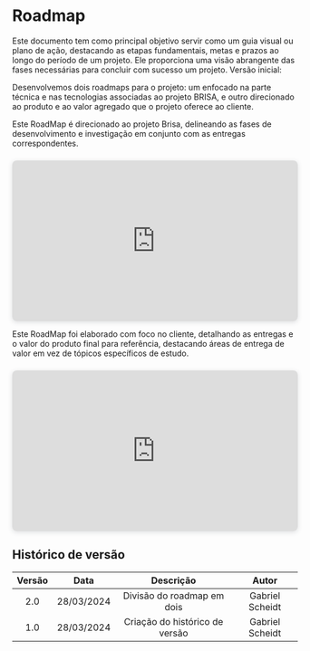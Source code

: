 # **Roadmap**

Este documento tem como principal objetivo servir como um guia visual ou plano de ação, destacando as etapas fundamentais, metas e prazos ao longo do período de um projeto. Ele proporciona uma visão abrangente das fases necessárias para concluir com sucesso um projeto.
Versão inicial:

Desenvolvemos dois roadmaps para o projeto: um enfocado na parte técnica e nas tecnologias associadas ao projeto BRISA, e outro direcionado ao produto e ao valor agregado que o projeto oferece ao cliente.


Este RoadMap é direcionado ao projeto Brisa, delineando as fases de desenvolvimento e investigação em conjunto com as entregas correspondentes.

<div style="position: relative; width: 100%; height: 0; padding-top: 56.2500%;
 padding-bottom: 0; box-shadow: 0 2px 8px 0 rgba(63,69,81,0.16); margin-top: 1.6em; margin-bottom: 0.9em; overflow: hidden;
 border-radius: 8px; will-change: transform;">
  <iframe loading="lazy" style="position: absolute; width: 100%; height: 100%; top: 0; left: 0; border: none; padding: 0;margin: 0;"
    src="https:&#x2F;&#x2F;www.canva.com&#x2F;design&#x2F;DAGAEe9BNYs&#x2F;f7uC9twV2qWQVULL13emRQ&#x2F;view?embed" allowfullscreen="allowfullscreen" allow="fullscreen">
  </iframe>
</div>
<a href="https:&#x2F;&#x2F;www.canva.com&#x2F;design&#x2F;DAGAEe9BNYs&#x2F;f7uC9twV2qWQVULL13emRQ&#x2F;view?utm_content=DAGAEe9BNYs&amp;utm_campaign=designshare&amp;utm_medium=embeds&amp;utm_source=link" target="_blank" rel="noopener"></a>

Este RoadMap foi elaborado com foco no cliente, detalhando as entregas e o valor do produto final para referência, destacando áreas de entrega de valor em vez de tópicos específicos de estudo.

<div style="position: relative; width: 100%; height: 0; padding-top: 56.2500%;
 padding-bottom: 0; box-shadow: 0 2px 8px 0 rgba(63,69,81,0.16); margin-top: 1.6em; margin-bottom: 0.9em; overflow: hidden;
 border-radius: 8px; will-change: transform;">
  <iframe loading="lazy" style="position: absolute; width: 100%; height: 100%; top: 0; left: 0; border: none; padding: 0;margin: 0;"
    src="https:&#x2F;&#x2F;www.canva.com&#x2F;design&#x2F;DAGBMii-vqE&#x2F;Pk91VkRShVlbXI2wO5r9_g&#x2F;view?embed" allowfullscreen="allowfullscreen" allow="fullscreen">
  </iframe>
</div>
<a href="https:&#x2F;&#x2F;www.canva.com&#x2F;design&#x2F;DAGBMii-vqE&#x2F;Pk91VkRShVlbXI2wO5r9_g&#x2F;view?utm_content=DAGBMii-vqE&amp;utm_campaign=designshare&amp;utm_medium=embeds&amp;utm_source=link" target="_blank" rel="noopener"></a>  





## Histórico de versão

| Versão |    Data    |                       Descrição                       |      Autor       |
| :----: | :--------: | :---------------------------------------------------: | :--------------: |
|  2.0   | 28/03/2024 |           Divisão do roadmap em dois              |  Gabriel Scheidt |
|  1.0   | 28/03/2024 |           Criação do histórico de versão              |  Gabriel Scheidt |
